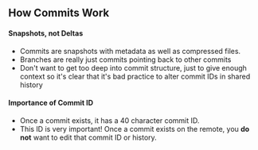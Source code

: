 ## How Commits Work

#### Snapshots, not Deltas
- Commits are snapshots with metadata as well as compressed files. 
- Branches are really just commits pointing back to other commits
- Don't want to get too deep into commit structure, just to give enough context so it's clear that it's bad practice to alter commit IDs in shared history

#### Importance of Commit ID
- Once a commit exists, it has a 40 character commit ID.
- This ID is very important! Once a commit exists on the remote, you **do not** want to edit that commit ID or history.
